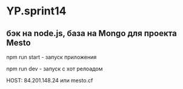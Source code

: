 # YP.sprint14
## бэк на node.js, база на Mongo для проекта Mesto

npm run start - запуск приложения

npm run dev - запуск c хот релоадом

HOST: 84.201.148.24 или mesto.cf
